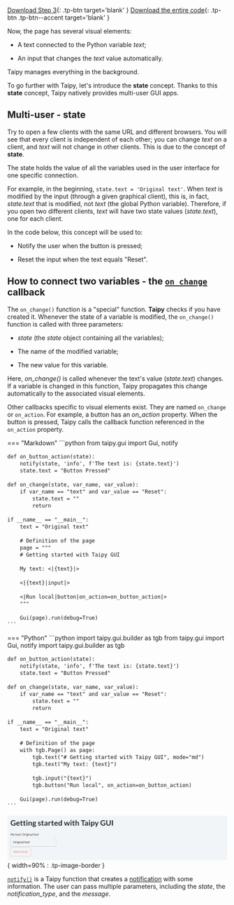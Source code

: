 [Download Step 3](./../src/step_03.zip){: .tp-btn target='blank' }
[Download the entire code](./../src/src.zip){: .tp-btn .tp-btn--accent target='blank' }



Now, the page has several visual elements:

- A text connected to the Python variable *text*;

- An input that changes the *text* value automatically.

Taipy manages everything in the background.

To go further with Taipy, let's introduce the **state** concept. Thanks to this **state**
concept, Taipy natively provides multi-user GUI apps.

## Multi-user - state

Try to open a few clients with the same URL and different browsers. You will see that every
client is independent of each other; you can change *text* on a client, and *text* will
not change in other clients. This is due to the concept of **state**.

The state holds the value of all the variables used in the user interface for one specific
connection.

For example, in the beginning, `state.text = 'Original text'`. When *text* is modified by the
input (through a given graphical client), this is, in fact, *state.text* that is modified, not
*text* (the global Python variable). Therefore, if you open two different clients, *text* will
have two state values (*state.text*), one for each client.

In the code below, this concept will be used to:

- Notify the user when the button is pressed;

- Reset the input when the text equals "Reset".

## How to connect two variables - the [`on_change`](../../../../manuals/userman/gui/callbacks.md) callback

The `on_change()` function is a "special" function. **Taipy** checks if you
have created it. Whenever the state of a variable is modified,
the `on_change()` function is called with three parameters:

- *state* (the *state* object containing all the variables);

- The name of the modified variable;

- The new value for this variable.

Here, *on_change()* is called whenever the text's value (*state.text*) changes. If a
variable is changed in this function, Taipy propagates this change automatically to the
associated visual elements.

Other callbacks specific to visual elements exist. They are named `on_change` or `on_action`.
For example, a button has an _on_action_ property. When the button is pressed, Taipy calls
the callback function referenced in the `on_action` property.


=== "Markdown"
    ```python
    from taipy.gui import Gui, notify


    def on_button_action(state):
        notify(state, 'info', f'The text is: {state.text}')
        state.text = "Button Pressed"

    def on_change(state, var_name, var_value):
        if var_name == "text" and var_value == "Reset":
            state.text = ""
            return

    if __name__ == "__main__":
        text = "Original text"

        # Definition of the page
        page = """
        # Getting started with Taipy GUI

        My text: <|{text}|>

        <|{text}|input|>

        <|Run local|button|on_action=on_button_action|>
        """

        Gui(page).run(debug=True)
    ```
=== "Python"
    ```python
    import taipy.gui.builder as tgb
    from taipy.gui import Gui, notify
    import taipy.gui.builder as tgb


    def on_button_action(state):
        notify(state, 'info', f'The text is: {state.text}')
        state.text = "Button Pressed"

    def on_change(state, var_name, var_value):
        if var_name == "text" and var_value == "Reset":
            state.text = ""
            return

    if __name__ == "__main__":
        text = "Original text"

        # Definition of the page
        with tgb.Page() as page:
            tgb.text("# Getting started with Taipy GUI", mode="md")
            tgb.text("My text: {text}")

            tgb.input("{text}")
            tgb.button("Run local", on_action=on_button_action)

        Gui(page).run(debug=True)
    ```



![Interactive GUI](images/result.png){ width=90% : .tp-image-border }

[`notify()`](../../../../manuals/refmans/reference/taipy.gui.notify.md) is a Taipy function that creates a
[notification](../../../../manuals/userman/gui/notifications.md) with some information. The user can pass
multiple parameters, including the *state*, the *notification_type*, and the *message*.
